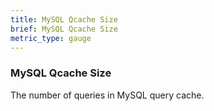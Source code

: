 ```yaml
---
title: MySQL Qcache Size
brief: MySQL Qcache Size
metric_type: gauge
---
```

### MySQL Qcache Size

The number of queries in MySQL query cache.
